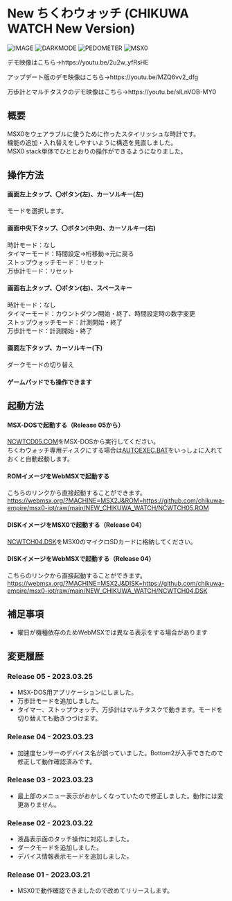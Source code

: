 # New ちくわウォッチ (CHIKUWA WATCH New Version)

![IMAGE](https://user-images.githubusercontent.com/124578804/226565462-5594be7d-b806-428d-805c-d4ab445bead2.png)
![DARKMODE](https://user-images.githubusercontent.com/124578804/227699733-b330165f-dfb6-4db2-ac91-360efc8ac0d0.png)
![PEDOMETER](https://user-images.githubusercontent.com/124578804/227699650-107f2705-3bc0-4a3b-8168-94c906b90525.png)
![MSX0](https://user-images.githubusercontent.com/124578804/226571467-dda6f54b-9c6d-4235-a34c-07c213b7c64d.jpeg)

<p>デモ映像はこちら→https://youtu.be/2u2w_yfRsHE</p>
<p>アップデート版のデモ映像はこちら→https://youtu.be/MZQ6vv2_dfg</p>
<p>万歩計とマルチタスクのデモ映像はこちら→https://youtu.be/slLnVOB-MY0</p>

## 概要
MSX0をウェアラブルに使うために作ったスタイリッシュな時計です。<br>
機能の追加・入れ替えをしやすいように構造を見直しました。<br>
MSX0 stack単体でひととおりの操作ができるようになりました。

## 操作方法
#### 画面左上タップ、〇ボタン(左)、カーソルキー(左)
モードを選択します。
#### 画面中央下タップ、〇ボタン(中央)、カーソルキー(右)
時計モード：なし<br>
タイマーモード：時間設定→桁移動→元に戻る<br>
ストップウォッチモード：リセット<br>
万歩計モード：リセット
#### 画面右上タップ、〇ボタン(右)、スペースキー
時計モード：なし<br>
タイマーモード：カウントダウン開始・終了、時間設定時の数字変更<br>
ストップウォッチモード：計測開始・終了<br>
万歩計モード：計測開始・終了
#### 画面左下タップ、カーソルキー(下)
ダークモードの切り替え
#### ゲームパッドでも操作できます

## 起動方法
#### MSX-DOSで起動する（Release 05から）
[NCWTCD05.COM](https://github.com/chikuwa-empire/msx0-iot/raw/main/NEW_CHIKUWA_WATCH/NCWTCD05.COM)をMSX-DOSから実行してください。<br>
ちくわウォッチ専用ディスクにする場合は[AUTOEXEC.BAT](https://github.com/chikuwa-empire/msx0-iot/raw/main/NEW_CHIKUWA_WATCH/AUTOEXEC.BAT)をいっしょに入れておくと自動起動します。
#### ROMイメージをWebMSXで起動する
こちらのリンクから直接起動することができます。<br>
https://webmsx.org/?MACHINE=MSX2J&ROM=https://github.com/chikuwa-empire/msx0-iot/raw/main/NEW_CHIKUWA_WATCH/NCWTCH05.ROM

#### DISKイメージをMSX0で起動する（Release 04）
[NCWTCH04.DSK](https://github.com/chikuwa-empire/msx0-iot/raw/main/NEW_CHIKUWA_WATCH/NCWTCH04.DSK)をMSX0のマイクロSDカードに格納してください。
#### DISKイメージをWebMSXで起動する（Release 04）
こちらのリンクから直接起動することができます。<br>
https://webmsx.org/?MACHINE=MSX2J&DISK=https://github.com/chikuwa-empire/msx0-iot/raw/main/NEW_CHIKUWA_WATCH/NCWTCH04.DSK

## 補足事項
* 曜日が機種依存のためWebMSXでは異なる表示をする場合があります

## 変更履歴
### Release 05 - 2023.03.25
* MSX-DOS用アプリケーションにしました。
* 万歩計モードを追加しました。
* タイマー、ストップウォッチ、万歩計はマルチタスクで動きます。モードを切り替えても動きつづけます。
### Release 04 - 2023.03.23
* 加速度センサーのデバイス名が誤っていました。Bottom2が入手できたので修正して動作確認済みです。
### Release 03 - 2023.03.23
* 最上部のメニュー表示がおかしくなっていたので修正しました。動作には変更ありません。
### Release 02 - 2023.03.22
* 液晶表示面のタッチ操作に対応しました。
* ダークモードを追加しました。
* デバイス情報表示モードを追加しました。
### Release 01 - 2023.03.21
* MSX0で動作確認できましたので改めてリリースします。
